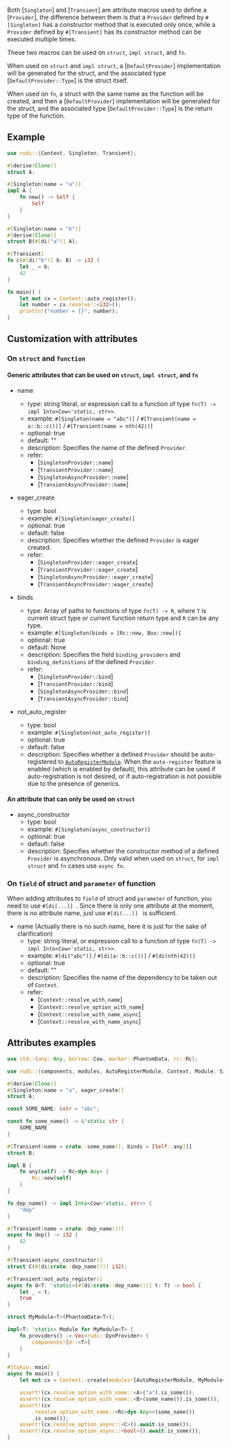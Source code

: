 

Both [`Singleton`] and [`Transient`] are attribute macros used to define a [`Provider`], the difference between them is that a `Provider` defined by `#[Singleton]` has a constructor method that is executed only once, while a `Provider` defined by `#[Transient]` has its constructor method can be executed multiple times.

These two macros can be used on `struct`, `impl struct`, and `fn`.

When used on `struct` and `impl struct`, a [`DefaultProvider`] implementation will be generated for the struct, and the associated type [`DefaultProvider::Type`] is the struct itself.

When used on `fn`, a struct with the same name as the function will be created, and then a [`DefaultProvider`] implementation will be generated for the struct, and the associated type [`DefaultProvider::Type`] is the return type of the function.

## Example

```rust
use rudi::{Context, Singleton, Transient};

#[derive(Clone)]
struct A;

#[Singleton(name = "a")]
impl A {
    fn new() -> Self {
        Self
    }
}

#[Singleton(name = "b")]
#[derive(Clone)]
struct B(#[di("a")] A);

#[Transient]
fn c(#[di("b")] b: B) -> i32 {
    let _ = b;
    42
}

fn main() {
    let mut cx = Context::auto_register();
    let number = cx.resolve::<i32>();
    println!("number = {}", number);
}
```

## Customization with attributes

### On `struct` and `function`

#### Generic attributes that can be used on `struct`, `impl struct`, and `fn`

- name
  - type: string literal, or expression call to a function of type `fn(T) -> impl Into<Cow<'static, str>>`.
  - example: `#[Singleton(name = "abc")]` / `#[Transient(name = a::b::c())]` / `#[Transient(name = nth(42))]`
  - optional: true
  - default: ""
  - description: Specifies the name of the defined `Provider`.
  - refer:
    - [`SingletonProvider::name`]
    - [`TransientProvider::name`]
    - [`SingletonAsyncProvider::name`]
    - [`TransientAsyncProvider::name`]

- eager_create
  - type: bool
  - example: `#[Singleton(eager_create)]`
  - optional: true
  - default: false
  - description: Specifies whether the defined `Provider` is eager created.
  - refer:
    - [`SingletonProvider::eager_create`]
    - [`TransientProvider::eager_create`]
    - [`SingletonAsyncProvider::eager_create`]
    - [`TransientAsyncProvider::eager_create`]

- binds
  - type: Array of paths to functions of type `fn(T) -> R`, where `T` is current struct type or current function return type and `R` can be any type.
  - example: `#[Singleton(binds = [Rc::new, Box::new])]`
  - optional: true
  - default: None
  - description: Specifies the field `binding_providers` and `binding_definitions` of the defined `Provider`.
  - refer:
    - [`SingletonProvider::bind`]
    - [`TransientProvider::bind`]
    - [`SingletonAsyncProvider::bind`]
    - [`TransientAsyncProvider::bind`]

- not_auto_register
  - type: bool
  - example: `#[Singleton(not_auto_register)]`
  - optional: true
  - default: false
  - description: Specifies whether a defined `Provider` should be auto-registered to [`AutoRegisterModule`](crate::AutoRegisterModule). When the `auto-register` feature is enabled (which is enabled by default), this attribute can be used if auto-registration is not desired, or if auto-registration is not possible due to the presence of generics.

#### An attribute that can only be used on `struct`

- async_constructor
  - type: bool
  - example: `#[Singleton(async_constructor)]`
  - optional: true
  - default: false
  - description: Specifies whether the constructor method of a defined `Provider` is asynchronous. Only valid when used on `struct`, for `impl struct` and `fn` cases use `async fn`.

### On `field` of struct and `parameter` of function

When adding attributes to `field` of struct and `parameter` of function, you need to use `#[di(...)] `. Since there is only one attribute at the moment, there is no attribute name, just use `#[di(...)] ` is sufficient.

- name (Actually there is no such name, here it is just for the sake of clarification)
  - type: string literal, or expression call to a function of type `fn(T) -> impl Into<Cow<'static, str>>`.
  - example: `#[di("abc")]` / `#[di(a::b::c())]` / `#[di(nth(42))]`
  - optional: true
  - default: ""
  - description: Specifies the name of the dependency to be taken out of `Context`.
  - refer:
    - [`Context::resolve_with_name`]
    - [`Context::resolve_option_with_name`]
    - [`Context::resolve_with_name_async`]
    - [`Context::resolve_with_name_async`]

## Attributes examples

```rust
use std::{any::Any, borrow::Cow, marker::PhantomData, rc::Rc};

use rudi::{components, modules, AutoRegisterModule, Context, Module, Singleton, Transient};

#[derive(Clone)]
#[Singleton(name = "a", eager_create)]
struct A;

const SOME_NAME: &str = "abc";

const fn some_name() -> &'static str {
    SOME_NAME
}

#[Transient(name = crate::some_name(), binds = [Self::any])]
struct B;

impl B {
    fn any(self) -> Rc<dyn Any> {
        Rc::new(self)
    }
}

fn dep_name() -> impl Into<Cow<'static, str>> {
    "dep"
}

#[Transient(name = crate::dep_name())]
async fn dep() -> i32 {
    42
}

#[Transient(async_constructor)]
struct C(#[di(crate::dep_name())] i32);

#[Transient(not_auto_register)]
async fn d<T: 'static>(#[di(crate::dep_name())] t: T) -> bool {
    let _ = t;
    true
}

struct MyModule<T>(PhantomData<T>);

impl<T: 'static> Module for MyModule<T> {
    fn providers() -> Vec<rudi::DynProvider> {
        components![d::<T>]
    }
}

#[tokio::main]
async fn main() {
    let mut cx = Context::create(modules![AutoRegisterModule, MyModule<i32>]);

    assert!(cx.resolve_option_with_name::<A>("a").is_some());
    assert!(cx.resolve_option_with_name::<B>(some_name()).is_some());
    assert!(cx
        .resolve_option_with_name::<Rc<dyn Any>>(some_name())
        .is_some());
    assert!(cx.resolve_option_async::<C>().await.is_some());
    assert!(cx.resolve_option_async::<bool>().await.is_some());
}
```
